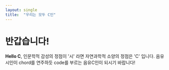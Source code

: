 ```yaml
---
layout: single
title:  "우리는 모두 C인"
---
```


# 반갑습니다!

**Hello C**, 인문학적 감성의 정점이 '시' 라면 자연과학적 소양의 정점은 'C' 입니다.
음유시인이 chord를 연주하듯 code를 부르는 음유C인이 되시기 바랍니다!
